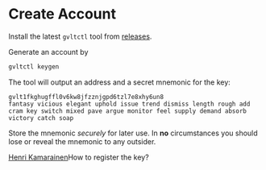 # Create Account

Install the latest `gvltctl` tool from [releases](https://github.com/gevulotnetwork/gvltctl/releases).

Generate an account by

```sh
gvltctl keygen
```

The tool will output an address and a secret mnemonic for the key:

```
gvlt1fkghugffl0v6kw8jfzznjgpd6tzl7e8xhy6un8
fantasy vicious elegant uphold issue trend dismiss length rough add cram key switch mixed pave argue monitor feel supply demand absorb victory catch soap
```

Store the mnemonic _securely_ for later use. In **no** circumstances you should lose or reveal the mnemonic to any outsider.

[Henri Kamarainen](https://app.gitbook.com/u/WVNr4o4rVtUMfu1q1hhJgFEGrxm1 "mention")How to register the key?

